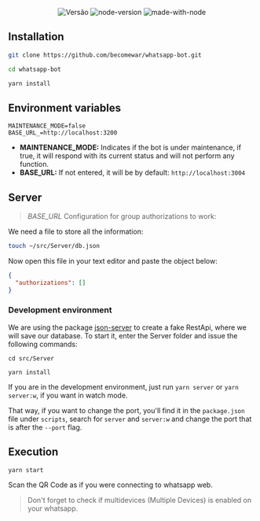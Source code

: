 <p align="center">
  <img alt="Versão" src="https://img.shields.io/badge/version-1.0-blue.svg?cacheSeconds=2592000" />
  <img alt="node-version" src="https://img.shields.io/node/v/@open-wa/wa-automate"/>
  <img alt="made-with-node" src="https://img.shields.io/badge/Made%20with-node-1f425f.svg"/>
</p>

## Installation

```bash
git clone https://github.com/becomewar/whatsapp-bot.git
```

```bash
cd whatsapp-bot
```

```bash
yarn install
```

## Environment variables

```env
MAINTENANCE_MODE=false
BASE_URL_=http://localhost:3200
```

- **MAINTENANCE_MODE:** Indicates if the bot is under maintenance, if true, it will respond with its current status and will not perform any function.
- **BASE_URL:** If not entered, it will be by default: `http://localhost:3004`

## Server

> _BASE_URL_ Configuration for group authorizations to work:

We need a file to store all the information:

```bash
touch ~/src/Server/db.json
```

Now open this file in your text editor and paste the object below:

```json
{
  "authorizations": []
}
```

### Development environment

We are using the package [json-server](https://yarnpkg.com/package/json-server) to create a fake RestApi, where we will save our database. To start it, enter the Server folder and issue the following commands:

```
cd src/Server
```

```
yarn install
```

If you are in the development environment, just run `yarn server` or `yarn server:w`, if you want in watch mode.

That way, if you want to change the port, you'll find it in the `package.json` file under `scripts`, search for `server` and `server:w` and change the port that is after the `--port` flag.

## Execution

```
yarn start
```

Scan the QR Code as if you were connecting to whatsapp web.
> Don't forget to check if multidevices (Multiple Devices) is enabled on your whatsapp.
